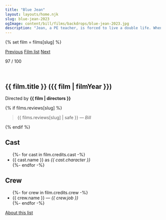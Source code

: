 ```yaml
---
title: "Blue Jean"
layout: layouts/home.njk
slug: blue-jean-2023
ogImage: content/bill/films/backdrops/blue-jean-2023.jpg
description: "Jean, a PE teacher, is forced to live a double life. When a new student arrives and threatens to expose her sexuality, Jean is pushed to extreme lengths to keep her job and her integrity."
---
```


{% set film = films[slug] %}

<nav class="films">
  <a class="prev" href="../empire-of-light-2022">Previous</a>
  <a href="../">Film list</a>
  <a class="next" href="../asteroid-city-2023">Next</a>
</nav>

<p>97 / 100</p>

<article class="film">
  <div class="backdrop-and-poster">
    <img class="poster" src="../films/posters/{{ slug }}.jpg" alt="">
    <img class="backdrop" src="../films/backdrops/{{ slug }}.jpg" alt="">
  </div>

  <h1>{{ film.title }} ({{ film | filmYear }})</h1>

  

  <p class="director">
    Directed by <strong>{{ film | directors }}</strong>
  </p>

  {% if films.reviews[slug] %}
    <blockquote> 
      {{ films.reviews[slug] | safe }} <em>— Bill</em>
    </blockquote> 
  {% endif %}

  <h2>
    Cast
  </h2>
  <ul>
    {%- for cast in film.credits.cast -%}
      <li>
        {{ cast.name }} as <em>{{ cast.character }}</em>
      </li>
    {%- endfor -%}
  </ul>

  <h2>
    Crew
  </h2>
  <ul>
    {%- for crew in film.credits.crew -%}
      <li>
        {{ crew.name }} &mdash; <em>{{ crew.job }}</em>
      </li>
    {%- endfor -%}
  </ul>
</article>
<footer>
  <a href="../about">About this list</a>
</footer>
